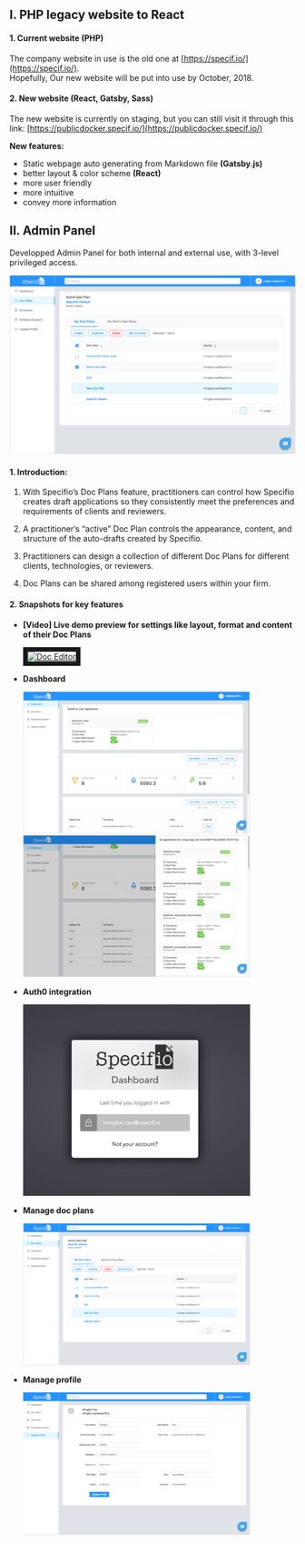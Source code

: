 

## I. PHP legacy website to React

#### 1. Current website (PHP)
The company website in use is the old one at [https://specif.io/](https://specif.io/).    
Hopefully, Our new website will be put into use by October, 2018.

#### 2. New website (React, Gatsby, Sass)
The new website is currently on staging, but you can still visit it through this link: [https://publicdocker.specif.io/](https://publicdocker.specif.io/)

**New features:**

* Static webpage auto generating from Markdown file **(Gatsby.js)**
* better layout & color scheme **(React)**
* more user friendly
* more intuitive
* convey more information



## II. Admin Panel

Developped Admin Panel for both internal and external use, with 3-level privileged access.

![Admin Panel](https://github.com/caomingkai/specifio_projects/raw/master/Admin%20Panel/docPlan.png)

#### 1. Introduction: 
1. With Specifio’s Doc Plans feature, practitioners can control how Specifio creates draft applications so they consistently meet the preferences and requirements of clients and reviewers.

2. A practitioner’s “active” Doc Plan controls the appearance, content, and structure of the auto-drafts created by Specifio.

3. Practitioners can design a collection of different Doc Plans for different clients, technologies, or reviewers.

4. Doc Plans can be shared among registered users within your firm.


#### 2. Snapshots for key features

- **[Video] Live demo preview for settings like layout, format and content of their Doc Plans**

    <a href="http://www.youtube.com/watch?feature=player_embedded&v=Gl8TfGINxko"  target="_blank"><img src="http://img.youtube.com/vi/Gl8TfGINxko/0.jpg" 
    alt="Doc Editor" width="400" height="300" border="8" /></a>

- **Dashboard**

    <img width="400" alt="auth0" src="https://github.com/caomingkai/specifio_projects/raw/master/Admin%20Panel/dashboard1.png">
    
    <img width="400" alt="auth0" src="https://github.com/caomingkai/specifio_projects/raw/master/Admin%20Panel/dashboard2.png">
    
- **Auth0 integration**

    <img width="400" alt="auth0" src="https://github.com/caomingkai/specifio_projects/raw/master/Admin%20Panel/auth0.png">
    
- **Manage doc plans**

    <img width="400" alt="docPlan.png" src="https://github.com/caomingkai/specifio_projects/raw/master/Admin%20Panel/docPlan.png">

- **Manage profile**

     <img width="400" alt="profile.png" src="https://github.com/caomingkai/specifio_projects/raw/master/Admin%20Panel/profile.png">









